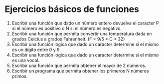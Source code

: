 # Ejercicios básicos de funciones

1. Escribir una función que dado un número entero devuelva el caracter P si el número es positivo o N si el número es negativo.
1. Escribir una función que permita convertir una temperatura dada en grados Celcius a grados Fahrenheit. (F = 9/5 * C + 32)
1. Escribir una función lógica que dado un caracter determine si el mismo es un dígito entre 0 y 9.
1. Escribir una función lógica que dado un caracter determine si el mismo es una vocal.
1. Escribir una función que permita obtener el mayor de 2 números.
1. Escribir un programa que permita obtener los primeros N números primos.
